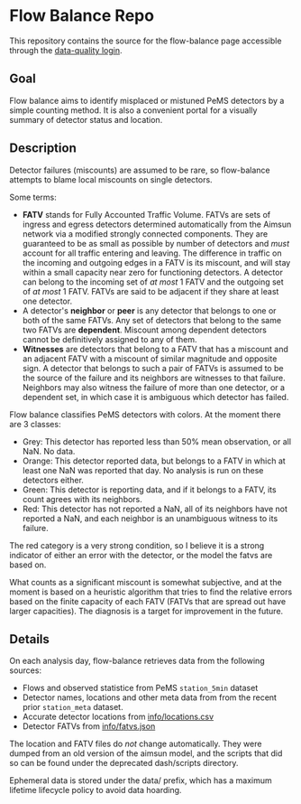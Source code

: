 # Flow Balance Repo
This repository contains the source for the flow-balance page accessible through the [data-quality login](https://connected-corridors.berkeley.edu/tool).

## Goal
Flow balance aims to identify misplaced or mistuned PeMS detectors by a simple counting method. It is also a convenient portal for a visually summary of detector status and location.

## Description
Detector failures (miscounts) are assumed to be rare, so flow-balance attempts to blame local miscounts on single detectors.

Some terms:
- **FATV** stands for Fully Accounted Traffic Volume. FATVs are sets of ingress and egress detectors determined automatically from the Aimsun network via a modified strongly connected components. They are guaranteed to be as small as possible by number of detectors and _must_ account for all traffic entering and leaving. The difference in traffic on the incoming and outgoing edges in a FATV is its miscount, and will stay within a small capacity near zero for functioning detectors. A detector can belong to the incoming set of _at most_ 1 FATV and the outgoing set of _at most_ 1 FATV. FATVs are said to be adjacent if they share at least one detector.
- A detector's **neighbor** or **peer** is any detector that belongs to one or both of the same FATVs. Any set of detectors that belong to the same two FATVs are **dependent**. Miscount among dependent detectors cannot be definitively assigned to any of them.
- **Witnesses** are detectors that belong to a FATV that has a miscount and an adjacent FATV with a miscount of similar magnitude and opposite sign. A detector that belongs to such a pair of FATVs is assumed to be the source of the failure and its neighbors are witnesses to that failure. Neighbors may also witness the failure of more than one detector, or a dependent set, in which case it is ambiguous which detector has failed.

Flow balance classifies PeMS detectors with colors. At the moment there are 3 classes:

- Grey: This detector has reported less than 50% mean observation, or all NaN. No data.
- Orange: This detector reported data, but belongs to a FATV in which at least one NaN was reported that day. No analysis is run on these detectors either.
- Green: This detector is reporting data, and if it belongs to a FATV, its count agrees with its neighbors.
- Red: This detector has not reported a NaN, all of its neighbors have not reported a NaN, and each neighbor is an unambiguous witness to its failure.

The red category is a very strong condition, so I believe it is a strong indicator of either an error with the detector, or the model the fatvs are based on.

What counts as a significant miscount is somewhat subjective, and at the moment is based on a heuristic algorithm that tries to find the relative errors based on the finite capacity of each FATV (FATVs that are spread out have larger capacities). The diagnosis is a target for improvement in the future.

## Details
On each analysis day, flow-balance retrieves data from the following sources:
- Flows and observed statistice from PeMS `station_5min` dataset
- Detector names, locations and other meta data from from the recent prior `station_meta` dataset.
- Accurate detector locations from [info/locations.csv](https://console.aws.amazon.com/s3/buckets/flow-balance/info/?region=us-west-2&tab=overview)
- Detector FATVs from [info/fatvs.json](https://console.aws.amazon.com/s3/buckets/flow-balance/info/?region=us-west-2&tab=overview)

The location and FATV files do _not_ change automatically. They were dumped from an old version of the aimsun model, and the scripts that did so can be found under the deprecated dash/scripts directory.

Ephemeral data is stored under the data/ prefix, which has a maximum lifetime lifecycle policy to avoid data hoarding.
